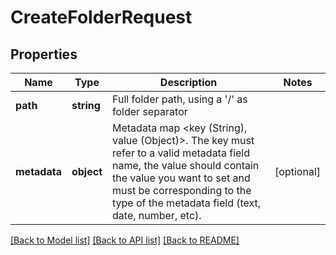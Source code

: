 # CreateFolderRequest

## Properties
Name | Type | Description | Notes
------------ | ------------- | ------------- | -------------
**path** | **string** | Full folder path, using a &#39;/&#39; as folder separator | 
**metadata** | **object** | Metadata map &lt;key (String), value (Object)&gt;. The key must refer to a valid metadata field name, the value should contain the value you want to set and must be corresponding to the type of the metadata field (text, date, number, etc). | [optional] 

[[Back to Model list]](../README.md#documentation-for-models) [[Back to API list]](../README.md#documentation-for-api-endpoints) [[Back to README]](../README.md)


